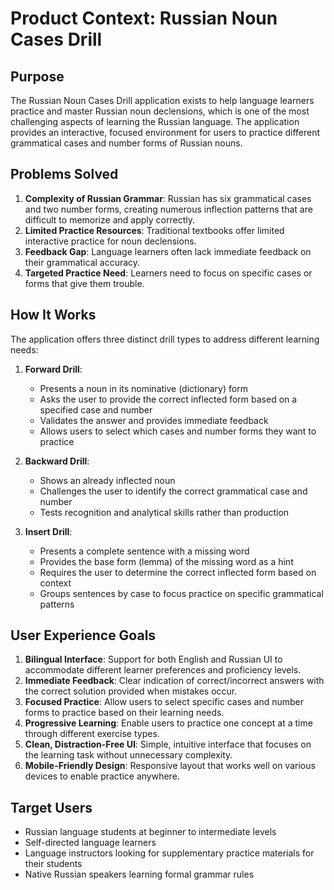 # Product Context: Russian Noun Cases Drill

## Purpose
The Russian Noun Cases Drill application exists to help language learners practice and master Russian noun declensions, which is one of the most challenging aspects of learning the Russian language. The application provides an interactive, focused environment for users to practice different grammatical cases and number forms of Russian nouns.

## Problems Solved
1. **Complexity of Russian Grammar**: Russian has six grammatical cases and two number forms, creating numerous inflection patterns that are difficult to memorize and apply correctly.
2. **Limited Practice Resources**: Traditional textbooks offer limited interactive practice for noun declensions.
3. **Feedback Gap**: Language learners often lack immediate feedback on their grammatical accuracy.
4. **Targeted Practice Need**: Learners need to focus on specific cases or forms that give them trouble.

## How It Works
The application offers three distinct drill types to address different learning needs:

1. **Forward Drill**:
   - Presents a noun in its nominative (dictionary) form
   - Asks the user to provide the correct inflected form based on a specified case and number
   - Validates the answer and provides immediate feedback
   - Allows users to select which cases and number forms they want to practice

2. **Backward Drill**:
   - Shows an already inflected noun
   - Challenges the user to identify the correct grammatical case and number
   - Tests recognition and analytical skills rather than production

3. **Insert Drill**:
   - Presents a complete sentence with a missing word
   - Provides the base form (lemma) of the missing word as a hint
   - Requires the user to determine the correct inflected form based on context
   - Groups sentences by case to focus practice on specific grammatical patterns

## User Experience Goals
1. **Bilingual Interface**: Support for both English and Russian UI to accommodate different learner preferences and proficiency levels.
2. **Immediate Feedback**: Clear indication of correct/incorrect answers with the correct solution provided when mistakes occur.
3. **Focused Practice**: Allow users to select specific cases and number forms to practice based on their learning needs.
4. **Progressive Learning**: Enable users to practice one concept at a time through different exercise types.
5. **Clean, Distraction-Free UI**: Simple, intuitive interface that focuses on the learning task without unnecessary complexity.
6. **Mobile-Friendly Design**: Responsive layout that works well on various devices to enable practice anywhere.

## Target Users
- Russian language students at beginner to intermediate levels
- Self-directed language learners
- Language instructors looking for supplementary practice materials for their students
- Native Russian speakers learning formal grammar rules
